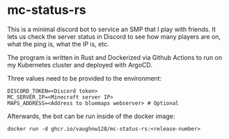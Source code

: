 # mc-status-rs

This is a minimal discord bot to service an SMP that I play with friends. 
It lets us check the server status in Discord to see how many players are on, 
what the ping is, what the IP is, etc.

The program is written in Rust and Dockerized via Github Actions to run on my Kubernetes cluster and deployed with ArgoCD.

Three values need to be provided to the environment:

```shell
DISCORD_TOKEN=<Discord token>
MC_SERVER_IP=<Minecraft server IP>
MAPS_ADDRESS=<Address to bluemaps webserver> # Optional
```

Afterwards, the bot can be run inside of the docker image:

```shell
docker run -d ghcr.io/vaughnw128/mc-status-rs:<release-number>
```